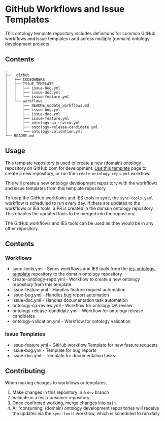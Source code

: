 # GitHub Workflows and Issue Templates

This ontology template repository includes definitions for common GitHub workflows and issue templates used across multiple (domain) ontology development projects.

## Contents
```ascii
.
├── .github
│   ├── CODEOWNERS
│   ├── ISSUE_TEMPLATE
│   │   ├── issue-bug.yml
│   │   ├── issue-doc.yml
│   │   └── issue-feature.yml
│   └── workflows
│       ├── README_update_workflows.md
│       ├── issue-bug.yml
│       ├── issue-doc.yml
│       ├── issue-feature.yml
│       ├── ontology-qa-review.yml
│       ├── ontology-release-candidate.yml
│       └── ontology-validation.yml
└── README.md
```

## Usage

This template repository is used to create a new (domain) ontology repository on GitHub.com for development. [Use this template](https://github.com/Acme-Ontologies/ies-ontology-template/generate) page to create a new repository, or run the `create-ontology-repo.yml` workflow.

This will create a new ontology development repository with the workflows and issue templates from this template repository.

To keep the GitHub workflows and IES tools in sync, the `sync-tools.yaml` workflow is scheduled to run every day. If there are updates to the workflows or IES tools, a PR is created in the domain ontology repository. This enables the updated tools to be merged into the repository.

The GitHub workflows and IES tools can be used as they would be in any other repository.

## Contents
### Workflows
  - sync-tools.yml - Syncs workflows and IES tools from the [ies-ontology-template](https://github.com/Acme-Ontologies/ies-ontology-template) repository to the domain ontology repository
  - create-ontology-repo.yml - Workflow to create a new ontology repository from this template
  - issue-feature.yml - Handles feature request automation
  - issue-bug.yml - Handles bug report automation
  - issue-doc.yml - Handles documentation task automation
  - ontology-qa-review.yml - Workflow for ontology QA review
  - ontology-release-candidate.yml - Workflow for ontology release candidates
  - ontology-validation.yml - Workflow for ontology validation

### Issue Templates
  - issue-feature.yml - GitHub workflow Template for new feature requests
  - issue-bug.yml - Template for bug reports
  - issue-doc.yml - Template for documentation tasks

## Contributing
When making changes to workflows or templates:

  1. Make changes in this repository in a `dev` branch
  2. Validate in a test consumer repository
  3. Once confirmed working, merge changes into `main`
4. All 'consuming' (domain) ontology development repositories will receive the updates via the `sync-tools` workflow, which is scheduled to run daily
